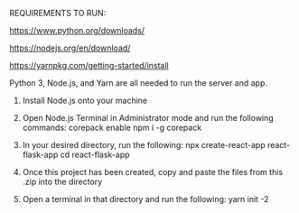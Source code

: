 REQUIREMENTS TO RUN:

https://www.python.org/downloads/

https://nodejs.org/en/download/

https://yarnpkg.com/getting-started/install

Python 3, Node.js, and Yarn are all needed to run the server and app.

1. Install Node.js onto your machine

2. Open Node.js Terminal in Administrator mode and run the following commands:
    corepack enable
    npm i -g corepack

3. In your desired directory, run the following:
    npx create-react-app react-flask-app
    cd react-flask-app

4. Once this project has been created, copy and paste the files from this .zip into the directory

5. Open a terminal in that directory and run the following:
    yarn init -2
